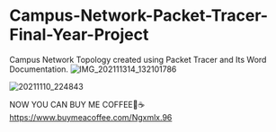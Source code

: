 # Campus-Network-Packet-Tracer-Final-Year-Project
Campus Network Topology created using Packet Tracer and Its Word Documentation.
![IMG_202111314_132101786](https://user-images.githubusercontent.com/87649237/141190036-6b3a1577-81cc-4110-9714-d19b8c726a0b.png)

![20211110_224843](https://user-images.githubusercontent.com/87649237/141191319-9ae2c0f1-8edd-430c-a4d1-8b86f9521b40.jpg)

NOW YOU CAN BUY ME COFFEE🤗☕
https://www.buymeacoffee.com/Ngxmlx.96
